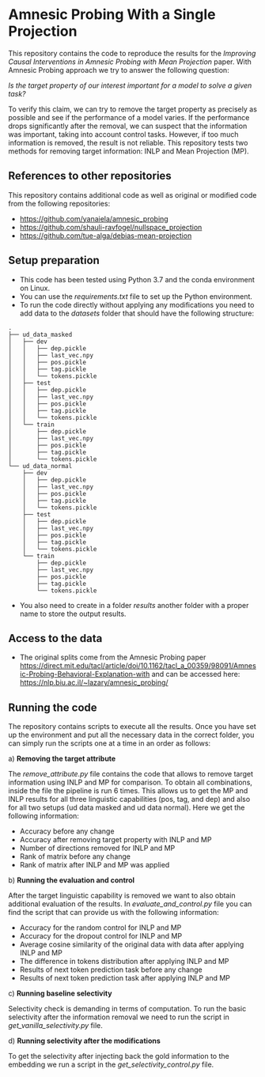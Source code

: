# Amnesic Probing With a Single Projection
This repository contains the code to reproduce the results for the *Improving Causal Interventions in Amnesic Probing with Mean Projection* paper.
With Amnesic Probing approach we try to answer the following question:

*Is the target property of our interest important for a model to solve a given task?*

To verify this claim, we can try to remove the target property as precisely as possible and see if the performance of a model varies. If the performance drops significantly after the removal, we can suspect that the information was important, taking into account control tasks. However, if too much information is removed, the result is not reliable. This repository tests two methods for removing target information: INLP and Mean Projection (MP).

## References to other repositories
This repository contains additional code as well as original or modified code from the following repositories:
 
- https://github.com/yanaiela/amnesic_probing
- https://github.com/shauli-ravfogel/nullspace_projection
- https://github.com/tue-alga/debias-mean-projection

## Setup preparation
- This code has been tested using Python 3.7 and the conda environment on Linux.
- You can use the *requirements.txt* file to set up the Python environment.
- To run the code directly without applying any modifications you need to add data to the *datasets* folder that should have the following structure:

```
.
├── ud_data_masked
│   ├── dev
│   │   ├── dep.pickle
│   │   ├── last_vec.npy
│   │   ├── pos.pickle
│   │   ├── tag.pickle
│   │   └── tokens.pickle
│   ├── test
│   │   ├── dep.pickle
│   │   ├── last_vec.npy
│   │   ├── pos.pickle
│   │   ├── tag.pickle
│   │   └── tokens.pickle
│   └── train
│       ├── dep.pickle
│       ├── last_vec.npy
│       ├── pos.pickle
│       ├── tag.pickle
│       └── tokens.pickle
└── ud_data_normal
    ├── dev
    │   ├── dep.pickle
    │   ├── last_vec.npy
    │   ├── pos.pickle
    │   ├── tag.pickle
    │   └── tokens.pickle
    ├── test
    │   ├── dep.pickle
    │   ├── last_vec.npy
    │   ├── pos.pickle
    │   ├── tag.pickle
    │   └── tokens.pickle
    └── train
        ├── dep.pickle
        ├── last_vec.npy
        ├── pos.pickle
        ├── tag.pickle
        └── tokens.pickle
```

- You also need to create in a folder *results* another folder with a proper name to store the output results.

## Access to the data

- The original splits come from the Amnesic Probing paper https://direct.mit.edu/tacl/article/doi/10.1162/tacl_a_00359/98091/Amnesic-Probing-Behavioral-Explanation-with and can be accessed here: https://nlp.biu.ac.il/~lazary/amnesic_probing/

## Running the code
The repository contains scripts to execute all the results. Once you have set up the environment
and put all the necessary data in the correct folder, you can simply run the scripts one at a time in an order
as follows:

a) **Removing the target attribute**

The *remove_attribute.py* file contains the code that allows to remove target information
using INLP and MP for comparison. To obtain all combinations, inside the file the
pipeline is run 6 times. This allows us to get the MP and INLP results for all three linguistic
capabilities (pos, tag, and dep) and also for all two setups (ud data masked and ud data normal). Here
we get the following information:
- Accuracy before any change
- Accuracy after removing target property with INLP and MP
- Number of directions removed for INLP and MP
- Rank of matrix before any change
- Rank of matrix after INLP and MP was applied

b) **Running the evaluation and control**

After the target linguistic capability is removed we want to also obtain additional
evaluation of the results. In *evaluate_and_control.py* file you can find the script that
can provide us with the following information:
- Accuracy for the random control for INLP and MP
- Accuracy for the dropout control for INLP and MP
- Average cosine similarity of the original data with data after applying INLP and MP
- The difference in tokens distribution after applying INLP and MP
- Results of next token prediction task before any change
- Results of next token prediction task after applying INLP and MP

c) **Running baseline selectivity**

Selectivity check is demanding in terms of computation. To run the basic selectivity after the
information removal we need to run the script in *get_vanilla_selectivity.py* file.

d) **Running selectivity after the modifications**

To get the selectivity after injecting back the gold information to the embedding we run a script in the *get_selectivity_control.py* file.



